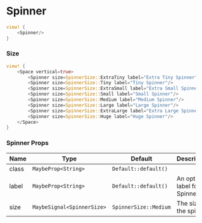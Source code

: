 # Spinner

```rust demo
view! {
    <Spinner/>
}
```

### Size

```rust demo
view! {
    <Space vertical=true>
        <Spinner size=SpinnerSize::ExtraTiny label="Extra Tiny Spinner"/>
        <Spinner size=SpinnerSize::Tiny label="Tiny Spinner"/>
        <Spinner size=SpinnerSize::ExtraSmall label="Extra Small Spinner"/>
        <Spinner size=SpinnerSize::Small label="Small Spinner"/>
        <Spinner size=SpinnerSize::Medium label="Medium Spinner"/>
        <Spinner size=SpinnerSize::Large label="Large Spinner"/>
        <Spinner size=SpinnerSize::ExtraLarge label="Extra Large Spinner"/>
        <Spinner size=SpinnerSize::Huge label="Huge Spinner"/>
    </Space>
}
```

### Spinner Props

| Name  | Type                       | Default               | Description                        |
| ----- | -------------------------- | --------------------- | ---------------------------------- |
| class | `MaybeProp<String>`        | `Default::default()`  |                                    |
| label | `MaybeProp<String>`        | `Default::default()`  | An optional label for the Spinner. |
| size  | `MaybeSignal<SpinnerSize>` | `SpinnerSize::Medium` | The size of the spinner.           |
